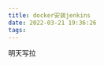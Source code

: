 ```yaml
---
title: docker安装jenkins
date: 2022-03-21 19:36:26
tags:
---
```


明天写拉
<!--- https://juejin.cn/post/6967243012199940110 --->
